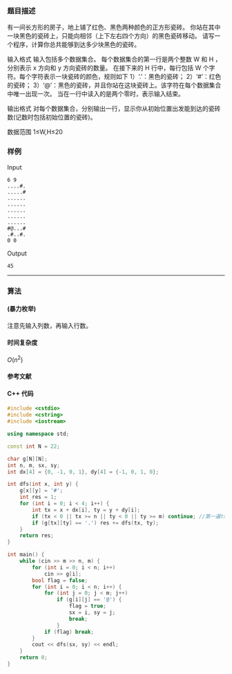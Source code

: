 ### 题目描述

有一间长方形的房子，地上铺了红色、黑色两种颜色的正方形瓷砖。
你站在其中一块黑色的瓷砖上，只能向相邻（上下左右四个方向）的黑色瓷砖移动。
请写一个程序，计算你总共能够到达多少块黑色的瓷砖。

输入格式
输入包括多个数据集合。
每个数据集合的第一行是两个整数  W  和  H ，分别表示  x  方向和  y  方向瓷砖的数量。
在接下来的  H  行中，每行包括  W  个字符。每个字符表示一块瓷砖的颜色，规则如下
1）‘.’：黑色的瓷砖；
2）‘#’：红色的瓷砖；
3）‘@’：黑色的瓷砖，并且你站在这块瓷砖上。该字符在每个数据集合中唯一出现一次。
当在一行中读入的是两个零时，表示输入结束。

输出格式
对每个数据集合，分别输出一行，显示你从初始位置出发能到达的瓷砖数(记数时包括初始位置的瓷砖)。

数据范围
1≤W,H≤20

### 样例

Input

```
6 9 
....#. 
.....# 
...... 
...... 
...... 
...... 
...... 
#@...# 
.#..#. 
0 0
```

Output

```
45
```

----------

### 算法
#### (暴力枚举)

注意先输入列数，再输入行数。

#### 时间复杂度

$O(n ^ 2)$

#### 参考文献

#### C++ 代码

``` cpp
#include <cstdio>
#include <cstring>
#include <iostream>

using namespace std;

const int N = 22;

char g[N][N];
int n, m, sx, sy;
int dx[4] = {0, -1, 0, 1}, dy[4] = {-1, 0, 1, 0};

int dfs(int x, int y) {
    g[x][y] = '#';
    int res = 1;
    for (int i = 0; i < 4; i++) {
        int tx = x + dx[i], ty = y + dy[i];
        if (tx < 0 || tx >= n || ty < 0 || ty >= m) continue; //第一遍tx >= n写成ty >= n最后一个点卡了半天。。
        if (g[tx][ty] == '.') res += dfs(tx, ty);
    }
    return res;
}

int main() {
    while (cin >> m >> n, m) {
        for (int i = 0; i < n; i++)
            cin >> g[i];
        bool flag = false;
        for (int i = 0; i < n; i++) {
            for (int j = 0; j < m; j++)
                if (g[i][j] == '@') {
                    flag = true;
                    sx = i, sy = j;
                    break;
                }
            if (flag) break;
        }
        cout << dfs(sx, sy) << endl;
    }
    return 0;
}
```